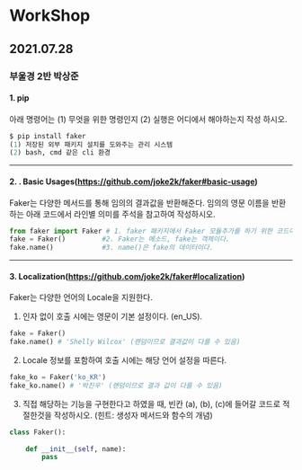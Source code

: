 

# WorkShop

## 2021.07.28
### 부울경 2반 박상준

#### 1. pip

아래 명령어는 (1) 무엇을 위한 명령인지 (2) 실행은 어디에서 해야하는지 작성 하시오.


``` python
$ pip install faker
(1) 저장된 외부 패키지 설치를 도와주는 관리 시스템
(2) bash, cmd 같은 cli 환경
```

---

#### 2. . Basic Usages(https://github.com/joke2k/faker#basic-usage)

Faker는 다양한 메서드를 통해 임의의 결과값을 반환해준다.
임의의 영문 이름을 반환하는 아래 코드에서 라인별 의미를 주석을 참고하여 작성하시오.


```python
from faker import Faker # 1. faker 패키지에서 Faker 모듈추가를 하기 위한 코드이다.
fake = Faker() 		   #2. Faker는 메소드, fake는 객체이다.
fake.name()			   #3. name()은 fake의 데이터이다.
```

---

#### 3. Localization(https://github.com/joke2k/faker#localization)

Faker는 다양한 언어의 Locale을 지원한다.
1.	인자 없이 호출 시에는 영문이 기본 설정이다. (en_US).


```python
fake = Faker()
fake.name() # 'Shelly Wilcox' (랜덤이므로 결과값이 다를 수 있음)
```

2. Locale 정보를 포함하여 호출 시에는 해당 언어 설정을 따른다.

```python
fake_ko = Faker('ko_KR')
fake_ko.name() # '박진우' (랜덤이므로 결과 값이 다를 수 있음)
```

3. 직접 해당하는 기능을 구현한다고 하였을 때, 빈칸 (a), (b), (c)에 들어갈 코드로 적절한것을 작성하시오. (힌트: 생성자 메서드와 함수의 개념)

```python
class Faker():
    
    def __init__(self, name):
        pass
        
```

